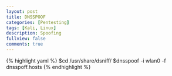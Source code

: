 ```yaml
---
layout: post
title: DNSSPOOF
categories: [Pentesting]
tags: [Kali, Linux]
description: Spoofing
fullview: false
comments: true
---
```


{% highlight yaml %}
$cd /usr/share/dsniff/
$dnsspoof -i wlan0 -f dnsspoff.hosts
{% endhighlight %}
